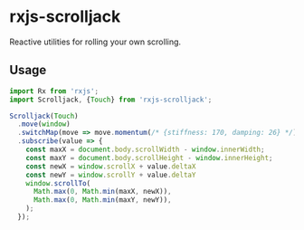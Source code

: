 rxjs-scrolljack
===============

Reactive utilities for rolling your own scrolling.

Usage
-----

```javascript
import Rx from 'rxjs';
import Scrolljack, {Touch} from 'rxjs-scrolljack';

Scrolljack(Touch)
  .move(window)
  .switchMap(move => move.momentum(/* {stiffness: 170, damping: 26} */))
  .subscribe(value => {
    const maxX = document.body.scrollWidth - window.innerWidth;
    const maxY = document.body.scrollHeight - window.innerHeight;
    const newX = window.scrollX + value.deltaX
    const newY = window.scrollY + value.deltaY
    window.scrollTo(
      Math.max(0, Math.min(maxX, newX)),
      Math.max(0, Math.min(maxY, newY)),
    );
  });
```

